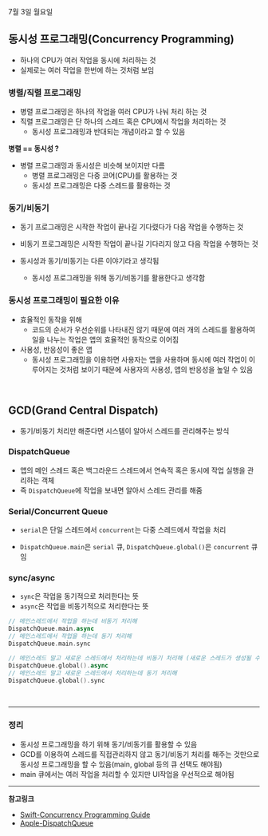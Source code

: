 7월 3일 월요일

## 동시성 프로그래밍(Concurrency Programming)
- 하나의 CPU가 여러 작업을 동시에 처리하는 것
- 실제로는 여러 작업을 한번에 하는 것처럼 보임

### 병렬/직렬 프로그래밍
- 병렬 프로그래밍은 하나의 작업을 여러 CPU가 나눠 처리 하는 것
- 직렬 프로그래밍은 단 하나의 스레드 혹은 CPU에서 작업을 처리하는 것
    - 동시성 프로그래밍과 반대되는 개념이라고 할 수 있음
    
**병렬 == 동시성 ?**
- 병렬 프로그래밍과 동시성은 비슷해 보이지만 다름
    - 병렬 프로그래밍은 다중 코어(CPU)를 활용하는 것
    - 동시성 프로그래밍은 다중 스레드를 활용하는 것

### 동기/비동기
- 동기 프로그래밍은 시작한 작업이 끝나길 기다렸다가 다음 작업을 수행하는 것
- 비동기 프로그래밍은 시작한 작업이 끝나길 기다리지 않고 다음 작업을 수행하는 것

- 동시성과 동기/비동기는 다른 이야기라고 생각됨
    - 동시성 프로그래밍을 위해 동기/비동기를 활용한다고 생각함

### 동시성 프로그래밍이 필요한 이유
- 효율적인 동작을 위해
    - 코드의 순서가 우선순위를 나타내진 않기 때문에 여러 개의 스레드를 활용하여 일을 나누는 작업은 앱의 효율적인 동작으로 이어짐
- 사용성, 반응성이 좋은 앱
    - 동시성 프로그래밍을 이용하면 사용자는 앱을 사용하며 동시에 여러 작업이 이루어지는 것처럼 보이기 때문에 사용자의 사용성, 앱의 반응성을 높일 수 있음

</br>

## GCD(Grand Central Dispatch)
- 동기/비동기 처리만 해준다면 시스템이 알아서 스레드를 관리해주는 방식

### DispatchQueue
- 앱의 메인 스레드 혹은 백그라운드 스레드에서 연속적 혹은 동시에 작업 실행을 관리하는 객체
- 즉 `DispatchQueue`에 작업을 보내면 알아서 스레드 관리를 해줌

### Serial/Concurrent Queue
- `serial`은 단일 스레드에서 `concurrent`는 다중 스레드에서 작업을 처리

- `DispatchQueue.main`은 `serial` 큐, `DispatchQueue.global()`은 `concurrent` 큐임

### sync/async
- `sync`은 작업을 동기적으로 처리한다는 뜻
- `async`은 작업을 비동기적으로 처리한다는 뜻

```swift
// 메인스레드에서 작업을 하는데 비동기 처리해
DispatchQueue.main.async
// 메인스레드에서 작업을 하는데 동기 처리해
DispatchQueue.main.sync

// 메인스레드 말고 새로운 스레드에서 처리하는데 비동기 처리해 (새로운 스레드가 생성될 수 있음)
DispatchQueue.global().async
// 메인스레드 말고 새로운 스레드에서 처리하는데 동기 처리해
DispatchQueue.global().sync
```

</br>

---
### 정리
- 동시성 프로그래밍을 하기 위해 동기/비동기를 활용할 수 있음
- GCD를 이용하여 스레드를 직접관리하지 않고 동기/비동기 처리를 해주는 것만으로 동시성 프로그래밍을 할 수 있음(main, global 등의 큐 선택도 해야됨)
- main 큐에서는 여러 작업을 처리할 수 있지만 UI작업을 우선적으로 해야됨

---
**참고링크**
- [Swift-Concurrency Programming Guide](https://developer.apple.com/library/archive/documentation/General/Conceptual/ConcurrencyProgrammingGuide/Introduction/Introduction.html)
- [Apple-DispatchQueue](https://developer.apple.com/documentation/dispatch/dispatchqueue)

